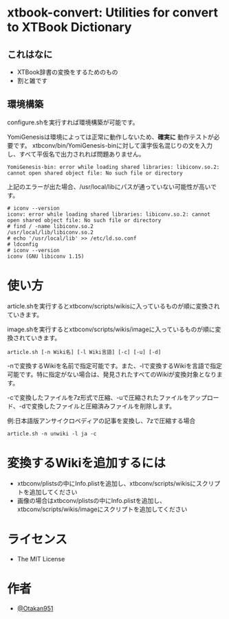 # xtbook-convert: Utilities for convert to XTBook Dictionary

## これはなに
- XTBook辞書の変換をするためのもの
- 割と雑です

## 環境構築
configure.shを実行すれば環境構築が可能です。

YomiGenesisは環境によっては正常に動作しないため、**確実に** 動作テストが必要です。
xtbconv/bin/YomiGenesis-binに対して漢字仮名混じりの文を入力し、すべて平仮名で出力されれば問題ありません。

```
YomiGenesis-bin: error while loading shared libraries: libiconv.so.2: cannot open shared object file: No such file or directory
```
上記のエラーが出た場合、/usr/local/libにパスが通っていない可能性が高いです。

```
# iconv --version
iconv: error while loading shared libraries: libiconv.so.2: cannot open shared object file: No such file or directory
# find / -name libiconv.so.2
/usr/local/lib/libiconv.so.2
# echo '/usr/local/lib' >> /etc/ld.so.conf
# ldconfig
# iconv --version
iconv (GNU libiconv 1.15)
```

# 使い方
article.shを実行するとxtbconv/scripts/wikisに入っているものが順に変換されていきます。

image.shを実行するとxtbconv/scripts/wikis/imageに入っているものが順に変換されていきます。

``` shell
article.sh [-n Wiki名] [-l Wiki言語] [-c] [-u] [-d]
```
-nで変換するWikiを名前で指定可能です。また、-lで変換するWikiを言語で指定可能です。特に指定がない場合は、発見されたすべてのWikiが変換対象となります。

-cで変換したファイルを7z形式で圧縮、-uで圧縮されたファイルをアップロード、-dで変換したファイルと圧縮済みファイルを削除します。

例:日本語版アンサイクロペディアの記事を変換し、7zで圧縮する場合
``` shell
article.sh -n unwiki -l ja -c
```

# 変換するWikiを追加するには
- xtbconv/plistsの中にInfo.plistを追加し、xtbconv/scripts/wikisにスクリプトを追加してください
- 画像の場合はxtbconv/plistsの中にInfo.plistを追加し、xtbconv/scripts/wikis/imageにスクリプトを追加してください

# ライセンス
- The MIT License

# 作者
- [@Otakan951](https://github.com/Otakan951)
